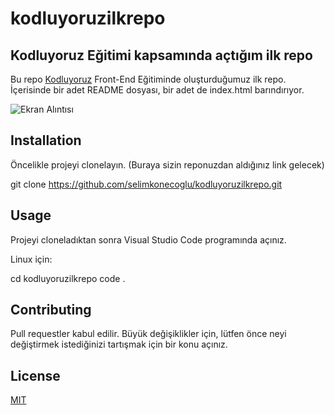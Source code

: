 # kodluyoruzilkrepo
Kodluyoruz Eğitimi kapsamında açtığım ilk repo
-----
Bu repo [Kodluyoruz](https://www.kodluyoruz.org) Front-End Eğitiminde oluşturduğumuz ilk repo. İçerisinde bir adet README dosyası, bir adet de index.html barındırıyor.

![Ekran Alıntısı](https://user-images.githubusercontent.com/117992207/201926414-d67a41d9-91e8-4357-8f9c-a228a9d8e9f2.JPG)

## Installation
Öncelikle projeyi clonelayın. (Buraya sizin reponuzdan aldığınız link gelecek)

git clone https://github.com/selimkonecoglu/kodluyoruzilkrepo.git


## Usage
Projeyi cloneladıktan sonra Visual Studio Code programında açınız.

Linux için:

cd kodluyoruzilkrepo
code .

## Contributing
Pull requestler kabul edilir. Büyük değişiklikler için, lütfen önce neyi değiştirmek istediğinizi tartışmak için bir konu açınız.

## License
[MIT](https://choosealicense.com/licenses/mit/)



